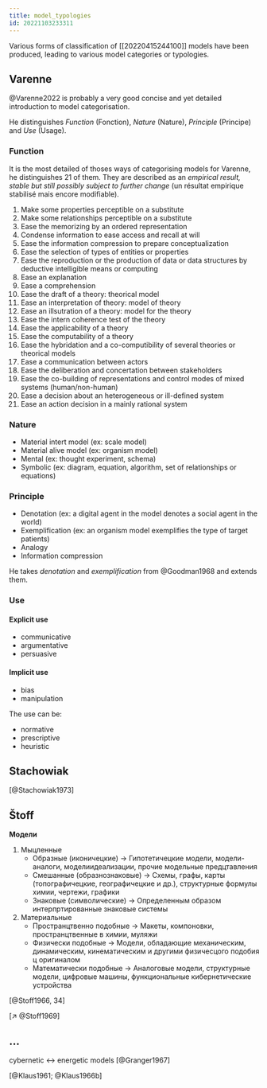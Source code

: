 ```yaml
---
title: model_typologies
id: 20221103233311
---
```


Various forms of classification of [[20220415244100]] models have been produced, leading to various model categories or typologies. 

## Varenne

@Varenne2022 is probably a very good concise and yet detailed introduction to model categorisation. 

He distinguishes *Function* (Fonction), *Nature* (Nature), *Principle* (Principe) and *Use* (Usage). 

### Function 

It is the most detailed of thoses ways of categorising models for Varenne, he distinguishes 21 of them. They are described as an *empirical result, stable but still possibly subject to further change* (un résultat empirique stabilisé mais encore modifiable).

1. Make some properties perceptible on a substitute 
2. Make some relationships perceptible on a substitute
3. Ease the memorizing by an ordered representation
4. Condense information to ease access and recall at will
5. Ease the information compression to prepare conceptualization
6. Ease the selection of types of entities or properties
7. Ease the reproduction or the production of data or data structures by deductive intelligible means or computing
8. Ease an explanation
9. Ease a comprehension
10. Ease the draft of a theory: theorical model
11. Ease an interpretation of theory: model of theory
12. Ease an illsutration of a theory: model for the theory
13. Ease the intern coherence test of the theory
14. Ease the applicability of a theory
15. Ease the computability of a theory
16. Ease the hybridation and a co-computibility of several theories or theorical models
17. Ease a communication between actors
18. Ease the deliberation and concertation between stakeholders
19. Ease the co-building of representations and control modes of mixed systems (human/non-human)
20. Ease a decision about an heterogeneous or ill-defined system
21. Ease an action decision in a mainly rational system 

### Nature

- Material intert model (ex: scale model)
- Material alive model (ex: organism model)
- Mental (ex: thought experiment, schema)
- Symbolic (ex: diagram, equation, algorithm, set of relationships or equations)

### Principle

- Denotation (ex: a digital agent in the model denotes a social agent in the world)
- Exemplification (ex: an organism model exemplifies the type of target patients)
- Analogy
- Information compression 

He takes *denotation* and *exemplification* from @Goodman1968 and extends them. 

### Use 
#### Explicit use

- communicative
- argumentative
- persuasive

#### Implicit use

- bias
- manipulation

The use can be: 

- normative
- prescriptive
- heuristic

## Stachowiak

[@Stachowiak1973]

## Štoff

**Модели**

1. Мыцленные
   - Образные (иконичецкие) → Гипотетичецкие модели, модели-аналоги, моделиидеализации, прочие модельные предцтавления
   - Смешанные (образнознаковые) → Схемы, графы, карты (топографичецкие, географичецкие и др.), структурные формулы химии, чертежи, графики
   - Знаковые (символические) → Определенным образом интерпртированные знаковые системы
2. Материальные
   - Пространцтвенно подобные → Макеты, компоновки, пространцтвенные в химии, муляжи
   - Физически подобные → Модели, обладающие механическим, динамическим, кинематическим и другими физичесцого подобия ц оригиналом
   - Математически подобные → Аналоговые модели, структурные модели, цифровые машины, функциональные кибернетические устройства

[@Stoff1966, 34]

[↗ @Stoff1969]

## …

cybernetic ↔ energetic models [@Granger1967]

[@Klaus1961; @Klaus1966b]

